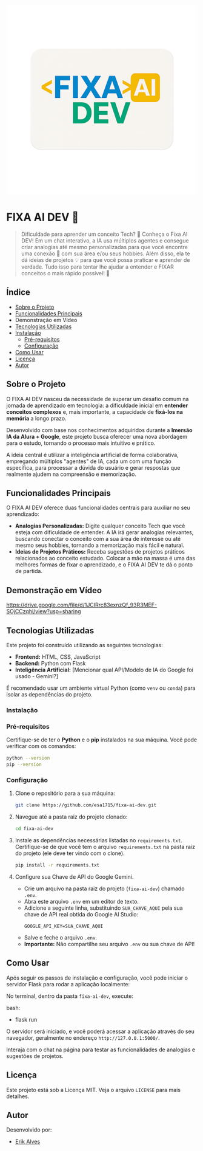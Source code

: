 <p align="center">
  <img src="https://raw.githubusercontent.com/esa1715/fixa-ai-dev/refs/heads/main/fixai-logo.png" alt="Logo do FIXA AI DEV" width="500"/> </p>

# FIXA AI DEV 🚀

> Dificuldade para aprender um conceito Tech? 🤔 Conheça o Fixa AI DEV!
> Em um chat interativo, a IA usa múltiplos agentes e consegue criar analogias até mesmo personalizadas para que você encontre uma conexão 🤝 com sua área e/ou seus hobbies. Além disso, ela te dá ideias de projetos 💡 para que você possa praticar e aprender de verdade. Tudo isso para tentar lhe ajudar a entender e FIXAR conceitos o mais rápido possível! 🚀

## Índice

- [Sobre o Projeto](#sobre-o-projeto)
- [Funcionalidades Principais](#funcionalidades-principais)
- Demonstração em Vídeo
- [Tecnologias Utilizadas](#tecnologias-utilizadas)
- [Instalação](#instalação)
  - [Pré-requisitos](#pré-requisitos)
  - [Configuração](#configuração)
- [Como Usar](#como-usar)
- [Licença](#licença)
- [Autor](#autor)

## Sobre o Projeto

O FIXA AI DEV nasceu da necessidade de superar um desafio comum na jornada de aprendizado em tecnologia: a dificuldade inicial em **entender conceitos complexos** e, mais importante, a capacidade de **fixá-los na memória** a longo prazo.

Desenvolvido com base nos conhecimentos adquiridos durante a **Imersão IA da Alura + Google**, este projeto busca oferecer uma nova abordagem para o estudo, tornando o processo mais intuitivo e prático.

A ideia central é utilizar a inteligência artificial de forma colaborativa, empregando múltiplos "agentes" de IA, cada um com uma função específica, para processar a dúvida do usuário e gerar respostas que realmente ajudem na compreensão e memorização.

## Funcionalidades Principais

O FIXA AI DEV oferece duas funcionalidades centrais para auxiliar no seu aprendizado:

-   **Analogias Personalizadas:** Digite qualquer conceito Tech que você esteja com dificuldade de entender. A IA irá gerar analogias relevantes, buscando conectar o conceito com a sua área de interesse ou até mesmo seus hobbies, tornando a memorização mais fácil e natural.
-   **Ideias de Projetos Práticos:** Receba sugestões de projetos práticos relacionados ao conceito estudado. Colocar a mão na massa é uma das melhores formas de fixar o aprendizado, e o FIXA AI DEV te dá o ponto de partida.

## Demonstração em Vídeo

https://drive.google.com/file/d/1JCIRrc83exnzQf_93R3MEF-SOjCCzqhi/view?usp=sharing

## Tecnologias Utilizadas

Este projeto foi construído utilizando as seguintes tecnologias:

-   **Frontend:** HTML, CSS, JavaScript
-   **Backend:** Python com Flask
-   **Inteligência Artificial:** [Mencionar qual API/Modelo de IA do Google foi usado - Gemini?]

É recomendado usar um ambiente virtual Python (como `venv` ou `conda`) para isolar as dependências do projeto.

### Instalação

### Pré-requisitos

Certifique-se de ter o **Python** e o **pip** instalados na sua máquina. Você pode verificar com os comandos:
```bash
python --version
pip --version
```

### Configuração

1.  Clone o repositório para a sua máquina:
    ```bash
    git clone https://github.com/esa1715/fixa-ai-dev.git
    ```

2.  Navegue até a pasta raiz do projeto clonado:
    ```bash
    cd fixa-ai-dev
    ```

3.  Instale as dependências necessárias listadas no `requirements.txt`. Certifique-se de que você tem o arquivo `requirements.txt` na pasta raiz do projeto (ele deve ter vindo com o clone).
    ```bash
    pip install -r requirements.txt
    ```

4.  Configure sua Chave de API do Google Gemini.
    * Crie um arquivo na pasta raiz do projeto (`fixa-ai-dev`) chamado `.env`.
    * Abra este arquivo `.env` em um editor de texto.
    * Adicione a seguinte linha, substituindo `SUA_CHAVE_AQUI` pela sua chave de API real obtida do Google AI Studio:
        ```plaintext
        GOOGLE_API_KEY=SUA_CHAVE_AQUI
        ```
    * Salve e feche o arquivo `.env`.
    * **Importante:** Não compartilhe seu arquivo `.env` ou sua chave de API!

## Como Usar

Após seguir os passos de instalação e configuração, você pode iniciar o servidor Flask para rodar a aplicação localmente:

No terminal, dentro da pasta `fixa-ai-dev`, execute:

bash:
- flask run

O servidor será iniciado, e você poderá acessar a aplicação através do seu navegador, geralmente no endereço `http://127.0.0.1:5000/`.

Interaja com o chat na página para testar as funcionalidades de analogias e sugestões de projetos.

## Licença

Este projeto está sob a Licença MIT. Veja o arquivo `LICENSE` para mais detalhes.

## Autor

Desenvolvido por:

- [Erik Alves](https://portfolio-pessoal-alpha-nine.vercel.app/)
